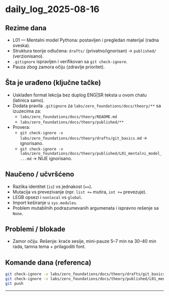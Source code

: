 # daily_log_2025-08-16

## Rezime dana

- L01 — Mentalni model Pythona: postavljen i pregledan materijal (radna sveska).
- Struktura teorije odlučena: `drafts/` (privatno/ignorisan) → `published/` (verzionisano).
- `.gitignore` ispravljen i verifikovan sa `git check-ignore`.
- Pauza zbog zamora očiju (zdravlje prioritet).

## Šta je urađeno (ključne tačke)

- Usklađen format lekcija bez duplog ENG|SR teksta u ovom chatu (latinica samo).
- Dodata pravila `.gitignore` za `labs/zero_foundations/docs/theory/**` sa izuzecima za:
  - `labs/zero_foundations/docs/theory/README.md`
  - `labs/zero_foundations/docs/theory/published/**`
- Provera:
  - `git check-ignore -v labs/zero_foundations/docs/theory/drafts/git_basics.md` → ignorisano.
  - `git check-ignore -v labs/zero_foundations/docs/theory/published/L01_mentalni_model_...md` → NIJE ignorisano.

## Naučeno / učvršćeno

- Razlika identitet (`is`) vs jednakost (`==`).
- Mutacija vs prevezivanje (npr. `list +=` mutira, `int +=` prevezuje).
- LEGB opsezi i `nonlocal` vs `global`.
- Import keširanje u `sys.modules`.
- Problem mutabilnih podrazumevanih argumenata i ispravno rešenje sa `None`.

## Problemi / blokade

- Zamor očiju. Rešenje: kraće sesije, mini-pauze 5–7 min na 30–40 min rada, tamna tema + prilagoditi font.

## Komande dana (referenca)

```bash
git check-ignore -v labs/zero_foundations/docs/theory/drafts/git_basics.md
git check-ignore -v labs/zero_foundations/docs/theory/published/L01_mentalni_model_py...md
git push
```

---
